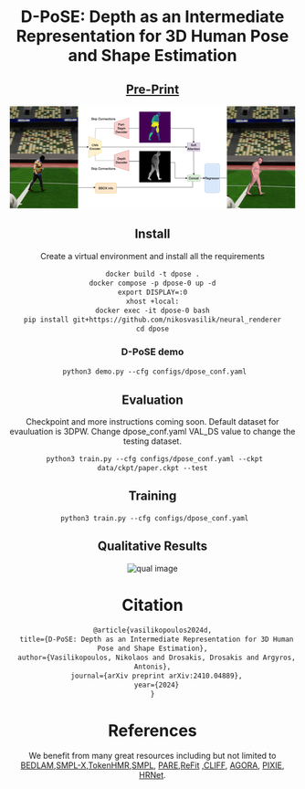 <div align="center">

# D-PoSE: Depth as an Intermediate Representation for 3D Human Pose and Shape Estimation
## [Pre-Print](https://arxiv.org/abs/2410.04889)
![model image](assets/arch_new.png)
## Install
Create a virtual environment and install all the requirements
```
docker build -t dpose .
docker compose -p dpose-0 up -d
export DISPLAY=:0
xhost +local:
docker exec -it dpose-0 bash
pip install git+https://github.com/nikosvasilik/neural_renderer
cd dpose
```



### D-PoSE demo

```
 python3 demo.py --cfg configs/dpose_conf.yaml

```


## Evaluation
Checkpoint and more instructions coming soon.
Default dataset for evauluation is 3DPW.
Change dpose_conf.yaml VAL_DS value to change the testing dataset.
```
 python3 train.py --cfg configs/dpose_conf.yaml --ckpt data/ckpt/paper.ckpt --test

```

## Training
```
 python3 train.py --cfg configs/dpose_conf.yaml
```

## Qualitative Results
![qual image](assets/qual.png)
# Citation
```
@article{vasilikopoulos2024d,
  title={D-PoSE: Depth as an Intermediate Representation for 3D Human Pose and Shape Estimation},
  author={Vasilikopoulos, Nikolaos and Drosakis, Drosakis and Argyros, Antonis},
  journal={arXiv preprint arXiv:2410.04889},
  year={2024}
}
```


# References
We benefit from many great resources including but not limited to [BEDLAM](https://github.com/pixelite1201/BEDLAM),[SMPL-X](https://smpl-x.is.tue.mpg.de/),[TokenHMR](https://github.com/saidwivedi/TokenHMR),[SMPL](https://smpl.is.tue.mpg.de), [PARE](https://gitlab.tuebingen.mpg.de/mkocabas/projects/-/tree/master/pare),[ReFit](https://github.com/yufu-wang/ReFit) ,[CLIFF](https://github.com/huawei-noah/noah-research/tree/master/CLIFF), [AGORA](https://agora.is.tue.mpg.de), [PIXIE](https://pixie.is.tue.mpg.de), [HRNet](https://github.com/leoxiaobin/deep-high-resolution-net.pytorch).


